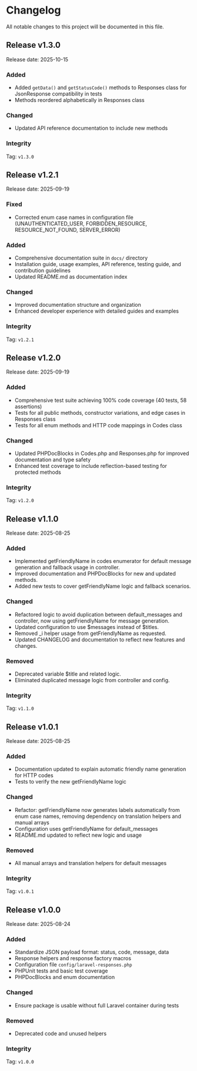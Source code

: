 # Changelog

All notable changes to this project will be documented in this file.

## Release v1.3.0

Release date: 2025-10-15

### Added
- Added `getData()` and `getStatusCode()` methods to Responses class for JsonResponse compatibility in tests
- Methods reordered alphabetically in Responses class

### Changed
- Updated API reference documentation to include new methods

### Integrity
Tag: `v1.3.0`

## Release v1.2.1

Release date: 2025-09-19

### Fixed
- Corrected enum case names in configuration file (UNAUTHENTICATED_USER, FORBIDDEN_RESOURCE, RESOURCE_NOT_FOUND, SERVER_ERROR)

### Added
- Comprehensive documentation suite in `docs/` directory
- Installation guide, usage examples, API reference, testing guide, and contribution guidelines
- Updated README.md as documentation index

### Changed
- Improved documentation structure and organization
- Enhanced developer experience with detailed guides and examples

### Integrity
Tag: `v1.2.1`

## Release v1.2.0

Release date: 2025-09-19

### Added
- Comprehensive test suite achieving 100% code coverage (40 tests, 58 assertions)
- Tests for all public methods, constructor variations, and edge cases in Responses class
- Tests for all enum methods and HTTP code mappings in Codes class

### Changed
- Updated PHPDocBlocks in Codes.php and Responses.php for improved documentation and type safety
- Enhanced test coverage to include reflection-based testing for protected methods

### Integrity
Tag: `v1.2.0`

## Release v1.1.0

Release date: 2025-08-25

### Added
- Implemented getFriendlyName in codes enumerator for default message generation and fallback usage in controller.
- Improved documentation and PHPDocBlocks for new and updated methods.
- Added new tests to cover getFriendlyName logic and fallback scenarios.

### Changed
- Refactored logic to avoid duplication between default_messages and controller, now using getFriendlyName for message generation.
- Updated configuration to use $messages instead of $titles.
- Removed _i helper usage from getFriendlyName as requested.
- Updated CHANGELOG and documentation to reflect new features and changes.

### Removed
- Deprecated variable $title and related logic.
- Eliminated duplicated message logic from controller and config.

### Integrity
Tag: `v1.1.0`

## Release v1.0.1
Release date: 2025-08-25

### Added
- Documentation updated to explain automatic friendly name generation for HTTP codes
- Tests to verify the new getFriendlyName logic

### Changed
- Refactor: getFriendlyName now generates labels automatically from enum case names, removing dependency on translation helpers and manual arrays
- Configuration uses getFriendlyName for default_messages
- README.md updated to reflect new logic and usage

### Removed
- All manual arrays and translation helpers for default messages

### Integrity
Tag: `v1.0.1`

## Release v1.0.0
Release date: 2025-08-24

### Added
- Standardize JSON payload format: status, code, message, data
- Response helpers and response factory macros
- Configuration file `config/laravel-responses.php`
- PHPUnit tests and basic test coverage
- PHPDocBlocks and enum documentation

### Changed
- Ensure package is usable without full Laravel container during tests

### Removed
- Deprecated code and unused helpers

### Integrity
Tag: `v1.0.0`
